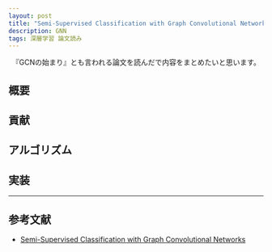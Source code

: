 ```yaml
---
layout: post
title: "Semi-Supervised Classification with Graph Convolutional Networks(2016)"
description: GNN
tags: 深層学習 論文読み
---
```


　『GCNの始まり』とも言われる論文を読んだで内容をまとめたいと思います。

## 概要

## 貢献

## アルゴリズム

## 実装



---

## 参考文献

* [Semi-Supervised Classification with Graph Convolutional Networks](https://arxiv.org/abs/1609.02907)
